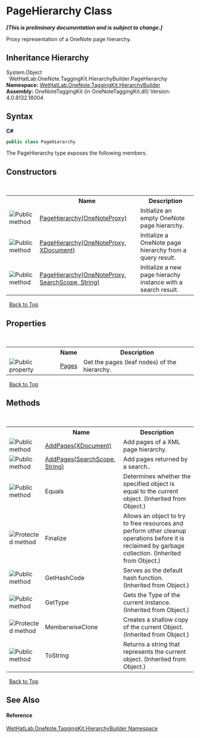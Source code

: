 # PageHierarchy Class
 _**\[This is preliminary documentation and is subject to change.\]**_

Proxy representation of a OneNote page hierarchy.


## Inheritance Hierarchy
System.Object<br />&nbsp;&nbsp;WetHatLab.OneNote.TaggingKit.HierarchyBuilder.PageHierarchy<br />
**Namespace:**&nbsp;<a href="886a8d6b-3c89-17b1-a6bd-f04dfde95aba">WetHatLab.OneNote.TaggingKit.HierarchyBuilder</a><br />**Assembly:**&nbsp;OneNoteTaggingKit (in OneNoteTaggingKit.dll) Version: 4.0.8132.18004

## Syntax

**C#**<br />
``` C#
public class PageHierarchy
```

The PageHierarchy type exposes the following members.


## Constructors
&nbsp;<table><tr><th></th><th>Name</th><th>Description</th></tr><tr><td>![Public method](media/pubmethod.gif "Public method")</td><td><a href="358e7d85-0f87-4046-6bc5-a262411571e6">PageHierarchy(OneNoteProxy)</a></td><td>
Initialize an empty OneNote page hierarchy.</td></tr><tr><td>![Public method](media/pubmethod.gif "Public method")</td><td><a href="95a6599c-af4c-75a9-92ad-332f45a7a78e">PageHierarchy(OneNoteProxy, XDocument)</a></td><td>
Initialize a OneNote page hierarchy from a query result.</td></tr><tr><td>![Public method](media/pubmethod.gif "Public method")</td><td><a href="2ed4d0bd-120a-de76-9e1c-67a4166f105d">PageHierarchy(OneNoteProxy, SearchScope, String)</a></td><td>
Initialize a new page hierachy instance with a search result.</td></tr></table>&nbsp;
<a href="#pagehierarchy-class">Back to Top</a>

## Properties
&nbsp;<table><tr><th></th><th>Name</th><th>Description</th></tr><tr><td>![Public property](media/pubproperty.gif "Public property")</td><td><a href="55857a04-cbda-e140-3d2f-9ba8aafcbf6b">Pages</a></td><td>
Get the pages (leaf nodes) of the hierarchy.</td></tr></table>&nbsp;
<a href="#pagehierarchy-class">Back to Top</a>

## Methods
&nbsp;<table><tr><th></th><th>Name</th><th>Description</th></tr><tr><td>![Public method](media/pubmethod.gif "Public method")</td><td><a href="f2608922-a737-0b19-fd7d-f12f65549a19">AddPages(XDocument)</a></td><td>
Add pages of a XML page hierarchy.</td></tr><tr><td>![Public method](media/pubmethod.gif "Public method")</td><td><a href="d1d4715d-b732-3f38-c7d8-7f4b173fbe11">AddPages(SearchScope, String)</a></td><td>
Add pages returned by a search..</td></tr><tr><td>![Public method](media/pubmethod.gif "Public method")</td><td>Equals</td><td>
Determines whether the specified object is equal to the current object.
 (Inherited from Object.)</td></tr><tr><td>![Protected method](media/protmethod.gif "Protected method")</td><td>Finalize</td><td>
Allows an object to try to free resources and perform other cleanup operations before it is reclaimed by garbage collection.
 (Inherited from Object.)</td></tr><tr><td>![Public method](media/pubmethod.gif "Public method")</td><td>GetHashCode</td><td>
Serves as the default hash function.
 (Inherited from Object.)</td></tr><tr><td>![Public method](media/pubmethod.gif "Public method")</td><td>GetType</td><td>
Gets the Type of the current instance.
 (Inherited from Object.)</td></tr><tr><td>![Protected method](media/protmethod.gif "Protected method")</td><td>MemberwiseClone</td><td>
Creates a shallow copy of the current Object.
 (Inherited from Object.)</td></tr><tr><td>![Public method](media/pubmethod.gif "Public method")</td><td>ToString</td><td>
Returns a string that represents the current object.
 (Inherited from Object.)</td></tr></table>&nbsp;
<a href="#pagehierarchy-class">Back to Top</a>

## See Also


#### Reference
<a href="886a8d6b-3c89-17b1-a6bd-f04dfde95aba">WetHatLab.OneNote.TaggingKit.HierarchyBuilder Namespace</a><br />